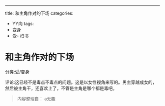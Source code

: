 ---
title: 和主角作对的下场
categories:
- YY向
tags:
- 变身
- 受- 扫书
# 和主角作对的下场
分类:受/变身

评论:这已经不是毒点不毒点的问题。这是以女性视角来写的。男主穿越成女的，然后被主角干，还喜欢上了，不管是主角是哪个都是毒吧。


> 内容整理自： a无趣